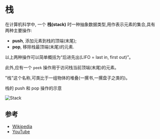 # 栈

在计算机科学中, 一个 **栈(stack)** 时一种抽象数据类型,用作表示元素的集合,具有两种主要操作:

* **push**, 添加元素到栈的顶端(末尾);
* **pop**, 移除栈最顶端(末尾)的元素.

以上两种操作可以简单概括为“后进先出(LIFO = last in, first out)”。

此外,应有一个 `peek` 操作用于访问栈当前顶端(末尾)的元素。

"栈"这个名称,可类比于一组物体的堆叠(一摞书,一摞盘子之类的)。

栈的 push 和 pop 操作的示意

![Stack](https://upload.wikimedia.org/wikipedia/commons/b/b4/Lifo_stack.png)

## 参考

- [Wikipedia](https://en.wikipedia.org/wiki/Stack_(abstract_data_type))
- [YouTube](https://www.youtube.com/watch?v=wjI1WNcIntg&list=PLLXdhg_r2hKA7DPDsunoDZ-Z769jWn4R8&index=3&)
